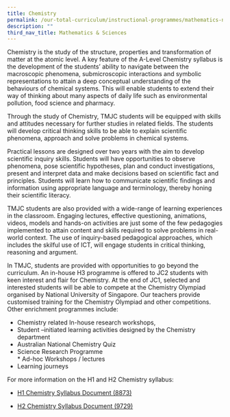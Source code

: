 ```yaml
---
title: Chemistry
permalink: /our-total-curriculum/instructional-programmes/mathematics-n-sciences/chemistry
description: ""
third_nav_title: Mathematics & Sciences
---
```

Chemistry is the study of the structure, properties and transformation of matter at the atomic level. A key feature of the A-Level Chemistry syllabus is the development of the students’ ability to navigate between the macroscopic phenomena, submicroscopic interactions and symbolic representations to attain a deep conceptual understanding of the behaviours of chemical systems. This will enable students to extend their way of thinking about many aspects of daily life such as environmental pollution, food science and pharmacy.  
  
Through the study of Chemistry, TMJC students will be equipped with skills and attitudes necessary for further studies in related fields. The students will develop critical thinking skills to be able to explain scientific phenomena, approach and solve problems in chemical systems.  
  
Practical lessons are designed over two years with the aim to develop scientific inquiry skills. Students will have opportunities to observe phenomena, pose scientific hypotheses, plan and conduct investigations, present and interpret data and make decisions based on scientific fact and principles. Students will learn how to communicate scientific findings and information using appropriate language and terminology, thereby honing their scientific literacy.  
  
TMJC students are also provided with a wide-range of learning experiences in the classroom. Engaging lectures, effective questioning, animations, videos, models and hands-on activities are just some of the few pedagogies implemented to attain content and skills required to solve problems in real-world context. The use of inquiry-based pedagogical approaches, which includes the skilful use of ICT, will engage students in critical thinking, reasoning and argument.  
  
In TMJC, students are provided with opportunities to go beyond the curriculum. An in-house H3 programme is offered to JC2 students with keen interest and flair for Chemistry. At the end of JC1, selected and interested students will be able to compete at the Chemistry Olympiad organised by National University of Singapore. Our teachers provide customised training for the Chemistry Olympiad and other competitions. Other enrichment programmes include:  

* Chemistry related In-house research workshops,  
* Student –initiated learning activities designed by the Chemistry department  
* Australian National Chemistry Quiz  
* Science Research Programme  
* Ad-hoc Workshops / lectures  
* Learning journeys

  
For more information on the H1 and H2 Chemistry syllabus:  

* [H1 Chemistry Syllabus Document (8873)](https://www.seab.gov.sg/docs/default-source/national-examinations/syllabus/alevel/2021syllabus/8873_y21_sy.pdf)

* [H2 Chemistry Syllabus Document (9729)](https://www.seab.gov.sg/docs/default-source/national-examinations/syllabus/alevel/2021syllabus/9729_y21_sy.pdf)

